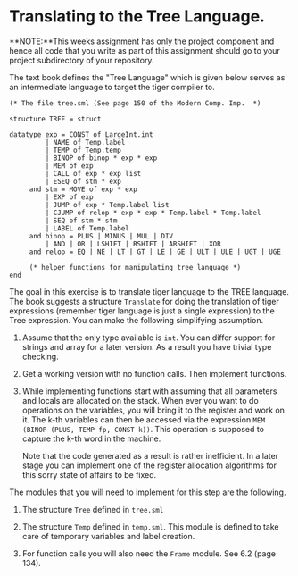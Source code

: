 # Translating to the Tree Language.

**NOTE:**This weeks assignment has only the project component and
hence all code that you write as part of this assignment should go to
your project subdirectory of your repository.

The text book defines the "Tree Language" which is given below serves
as an intermediate language to target the tiger compiler to.

```
(* The file tree.sml (See page 150 of the Modern Comp. Imp.  *)

structure TREE = struct

datatype exp = CONST of LargeInt.int
	     | NAME of Temp.label
	     | TEMP of Temp.temp
	     | BINOP of binop * exp * exp
	     | MEM of exp
	     | CALL of exp * exp list
	     | ESEQ of stm * exp
     and stm = MOVE of exp * exp
	     | EXP of exp
	     | JUMP of exp * Temp.label list
	     | CJUMP of relop * exp * exp * Temp.label * Temp.label
	     | SEQ of stm * stm
	     | LABEL of Temp.label
     and binop = PLUS | MINUS | MUL | DIV
		 | AND | OR | LSHIFT | RSHIFT | ARSHIFT | XOR
     and relop = EQ | NE | LT | GT | LE | GE | ULT | ULE | UGT | UGE

	 (* helper functions for manipulating tree language *)
end

```

The goal in this exercise is to translate tiger language to the TREE
language. The book suggests a structure `Translate` for doing the
translation of tiger expressions (remember tiger language is just a
single expression) to the Tree expression. You can make the following
simplifying assumption.


1. Assume that the only type available is `int`. You can differ
   support for strings and array for a later version. As a result you
   have trivial type checking.

2. Get a working version with no function calls. Then implement
   functions.

3. While implementing functions start with assuming that all
   parameters and locals are allocated on the stack. When ever you
   want to do operations on the variables, you will bring it to the
   register and work on it.  The k-th variables can then be accessed via the
   expression `MEM (BINOP (PLUS, TEMP fp, CONST k))`. This operation
   is supposed to capture the k-th word in the machine.

   Note that the code generated as a result is rather inefficient.  In
   a later stage you can implement one of the register allocation
   algorithms for this sorry state of affairs to be fixed.

The modules that you will need to implement for this step are the following.

1. The structure `Tree` defined in `tree.sml`

2. The structure `Temp` defined in `temp.sml`. This module is defined
   to take care of temporary variables and label creation.

3. For function calls you will also need the `Frame` module. See 6.2
   (page 134).
